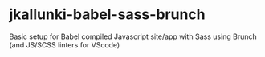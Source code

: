 # jkallunki-babel-sass-brunch
Basic setup for Babel compiled Javascript site/app with Sass using Brunch (and JS/SCSS linters for VScode)
